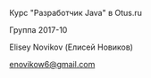 Курс "Разработчик Java" в Otus.ru

Группа 2017-10

Elisey Novikov (Елисей Новиков)

enovikow6@gmail.com